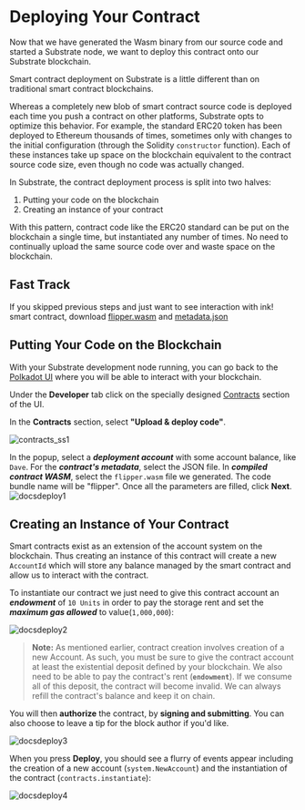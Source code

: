 # Deploying Your Contract

Now that we have generated the Wasm binary from our source code and started a Substrate node, we want to deploy this contract onto our Substrate blockchain.

Smart contract deployment on Substrate is a little different than on traditional smart contract blockchains.

Whereas a completely new blob of smart contract source code is deployed each time you push a contract on other platforms, Substrate opts to optimize this behavior. For example, the standard ERC20 token has been deployed to Ethereum thousands of times, sometimes only with changes to the initial configuration \(through the Solidity `constructor` function\). Each of these instances take up space on the blockchain equivalent to the contract source code size, even though no code was actually changed.

In Substrate, the contract deployment process is split into two halves:

1. Putting your code on the blockchain
2. Creating an instance of your contract  

With this pattern, contract code like the ERC20 standard can be put on the blockchain a single time, but instantiated any number of times. No need to continually upload the same source code over and waste space on the blockchain.

## Fast Track

If you skipped previous steps and just want to see interaction with ink! smart contract, download [flipper.wasm](https://contracts.edgewa.re/0/assets/flipper.wasm) and [metadata.json](https://contracts.edgewa.re/0/assets/flipper.json)

## Putting Your Code on the Blockchain

With your Substrate development node running, you can go back to the [Polkadot UI](https://polkadot.js.org/apps/) where you will be able to interact with your blockchain.

Under the **Developer** tab click on the specially designed [Contracts](https://polkadot.js.org/apps/?rpc=ws%3A%2F%2F127.0.0.1%3A9944#/contracts) section of the UI.

In the **Contracts** section, select **"Upload & deploy code"**.   


![contracts\_ss1](https://user-images.githubusercontent.com/32852637/111106282-2ec9d800-852b-11eb-8e31-6a0af519f0fe.jpg)

In the popup, select a _**deployment account**_ with some account balance, like `Dave`. For the _**contract's metadata**_, select the JSON file. In _**compiled contract WASM**_, select the `flipper.wasm` file we generated. The code bundle name will be "flipper". Once all the parameters are filled, click **Next**. ![docsdeploy1](https://user-images.githubusercontent.com/32852637/111107417-2f636e00-852d-11eb-8fe4-2a665627685d.PNG)

## Creating an Instance of Your Contract

Smart contracts exist as an extension of the account system on the blockchain. Thus creating an instance of this contract will create a new `AccountId` which will store any balance managed by the smart contract and allow us to interact with the contract.

To instantiate our contract we just need to give this contract account an _**endowment**_ of `10 Units` in order to pay the storage rent and set the _**maximum gas allowed**_ to value\(`1,000,000`\):

![docsdeploy2](https://user-images.githubusercontent.com/32852637/111108637-a69a0180-852f-11eb-8536-3172307771ed.PNG)

> **Note:** As mentioned earlier, contract creation involves creation of a new Account. As such, you must be sure to give the contract account at least the existential deposit defined by your blockchain. We also need to be able to pay the contract's rent \(**`endowment`**\). If we consume all of this deposit, the contract will become invalid. We can always refill the contract's balance and keep it on chain.

You will then **authorize** the contract, by **signing and submitting**. You can also choose to leave a tip for the block author if you'd like.

![docsdeploy3](https://user-images.githubusercontent.com/32852637/111108711-ca5d4780-852f-11eb-8f27-b482aacabfeb.PNG)

When you press **Deploy**, you should see a flurry of events appear including the creation of a new account \(`system.NewAccount`\) and the instantiation of the contract \(`contracts.instantiate`\):

![docsdeploy4](https://user-images.githubusercontent.com/32852637/111108864-0f817980-8530-11eb-9a43-da24dc192bfa.PNG)

